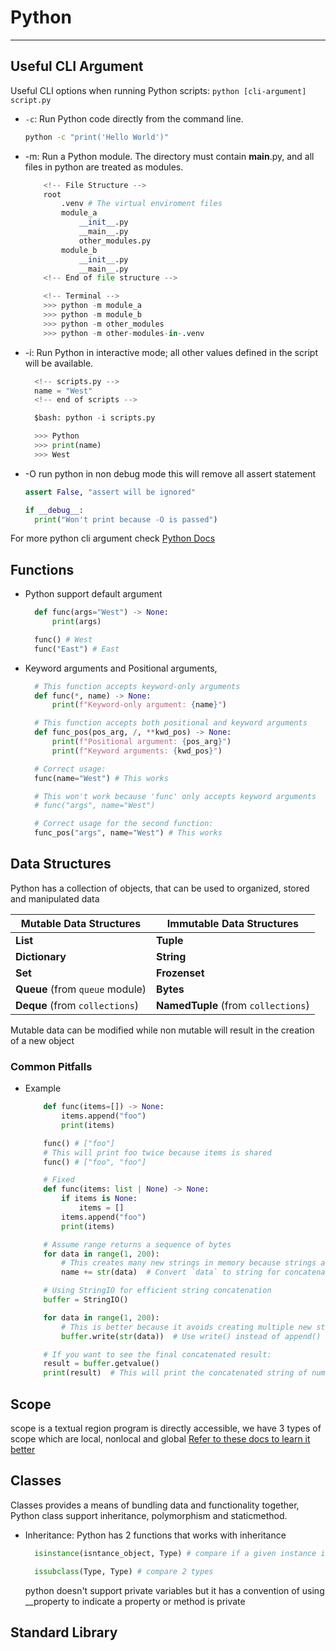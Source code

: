 # Python
---

## Useful CLI Argument
Useful CLI options when running Python scripts: `python [cli-argument] script.py`

* `-c`: Run Python code directly from the command line.
  ```bash
  python -c "print('Hello World')"

* -m: Run a Python module. The directory must contain __main__.py, and all files in python are treated as modules.
    ```python
        <!-- File Structure -->
        root
            .venv # The virtual enviroment files
            module_a
                __init__.py
                __main__.py
                other_modules.py
            module_b
                __init__.py
                __main__.py
        <!-- End of file structure -->

        <!-- Terminal -->
        >>> python -m module_a
        >>> python -m module_b
        >>> python -m other_modules
        >>> python -m other-modules-in-.venv
    ```
* -i: Run Python in interactive mode; all other values defined in the script will be available.
  ```python
    <!-- scripts.py -->
    name = "West"
    <!-- end of scripts -->

    $bash: python -i scripts.py

    >>> Python
    >>> print(name)
    >>> West  
  ```
* -O run python in non debug mode this will remove all assert statement
  ```python
  assert False, "assert will be ignored"

  if __debug__:
    print("Won't print because -O is passed")
  ```
For more python cli argument check [Python Docs](https://docs.python.org/3/using/cmdline.html#using-on-general, "Python Cli documentation")

## Functions
* Python support default argument
  ```python
    def func(args="West") -> None:
        print(args)

    func() # West
    func("East") # East
  ```
* Keyword arguments and Positional arguments, 
  ```python
    # This function accepts keyword-only arguments
    def func(*, name) -> None:
        print(f"Keyword-only argument: {name}")

    # This function accepts both positional and keyword arguments
    def func_pos(pos_arg, /, **kwd_pos) -> None:
        print(f"Positional argument: {pos_arg}")
        print(f"Keyword arguments: {kwd_pos}")

    # Correct usage:
    func(name="West") # This works

    # This won't work because 'func' only accepts keyword arguments
    # func("args", name="West") 

    # Correct usage for the second function:
    func_pos("args", name="West") # This works

  ```

## Data Structures
Python has a collection of objects, that can be used to organized, stored and manipulated data

| Mutable Data Structures         | Immutable Data Structures           |
| ------------------------------- | ----------------------------------- |
| **List**                        | **Tuple**                           |
| **Dictionary**                  | **String**                          |
| **Set**                         | **Frozenset**                       |
| **Queue** (from `queue` module) | **Bytes**                           |
| **Deque** (from `collections`)  | **NamedTuple** (from `collections`) |

Mutable data can be modified while non mutable will result in the creation of a new object

### Common Pitfalls
* Example
    ```python
        def func(items=[]) -> None:
            items.append("foo")
            print(items)

        func() # ["foo"]
        # This will print foo twice because items is shared
        func() # ["foo", "foo"]

        # Fixed
        def func(items: list | None) -> None:
            if items is None:
                items = []
            items.append("foo")
            print(items)

        # Assume range returns a sequence of bytes
        for data in range(1, 200):
            # This creates many new strings in memory because strings are immutable
            name += str(data)  # Convert `data` to string for concatenation

        # Using StringIO for efficient string concatenation
        buffer = StringIO()

        for data in range(1, 200):
            # This is better because it avoids creating multiple new strings
            buffer.write(str(data))  # Use write() instead of append()

        # If you want to see the final concatenated result:
        result = buffer.getvalue()
        print(result)  # This will print the concatenated string of numbers
    ```
## Scope 
scope is a textual region program is directly accessible, we have 3 types of scope which are local, nonlocal and global
[Refer to these docs to learn it better](https://docs.python.org/3/tutorial/classes.html#scopes-and-namespaces-example)

## Classes
Classes provides a means of bundling data and functionality together, Python class support inheritance, polymorphism and staticmethod.

* Inheritance: Python has 2 functions that works with inheritance 
  ```python
    isinstance(isntance_object, Type) # compare if a given instance is a subclass of a given type

    issubclass(Type, Type) # compare 2 types 
  ```
  python doesn't support private variables but it has a convention of using __property to indicate a property or method is private

## Standard Library